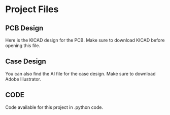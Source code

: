 # Project Files

## PCB Design
Here is the KICAD design for the PCB. Make sure to download KICAD before opening this file.

## Case Design
You can also find the AI file for the case design. Make sure to download Adobe Illustrator.

## CODE 
Code available for this project in .python code.
